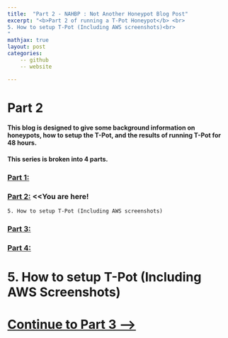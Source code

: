 ```yaml
---
title:  "Part 2 - NAHBP : Not Another Honeypot Blog Post"
excerpt: "<b>Part 2 of running a T-Pot Honeypot</b> <br>
5. How to setup T-Pot (Including AWS screenshots)<br>
"
mathjax: true
layout: post
categories:
    -- github
    -- website

---
```


# Part 2

#### This blog is designed to give some background information on honeypots, how to setup the T-Pot, and the results of running T-Pot for 48 hours.

#### This series is broken into 4 parts.

### [Part 1:](https://matthewomccorkle.github.io/honeypot-1/)

### [Part 2:](https://matthewomccorkle.github.io/honeypot-2/) <<You are here!

    5. How to setup T-Pot (Including AWS screenshots)

### [Part 3:](https://matthewomccorkle.github.io/honeypot-3/)

### [Part 4:](https://matthewomccorkle.github.io/honeypot-4/)

# 5. How to setup T-Pot (Including AWS Screenshots)

# [Continue to Part 3 -->](https://matthewomccorkle.github.io/honeypot-3/)
